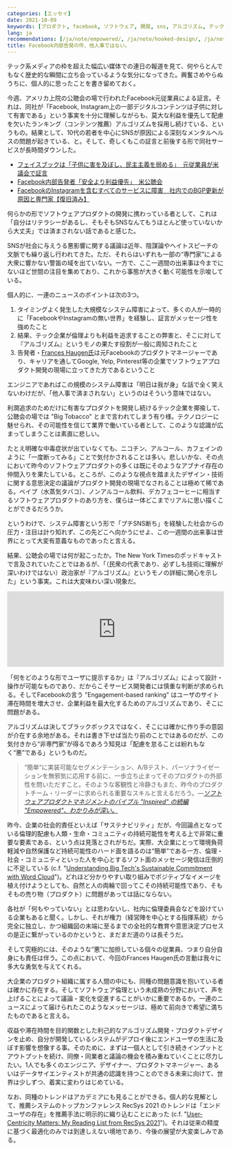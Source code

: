 ```yaml
---
categories: [エッセイ]
date: 2021-10-09
keywords: [プロダクト, facebook, ソフトウェア, 開発, sns, アルゴリズム, テック, 倫理, 専門家, 利益]
lang: ja
recommendations: [/ja/note/empowered/, /ja/note/hooked-design/, /ja/note/product-management-myths/]
title: Facebook内部告発の件、他人事ではない。
---
```


テック系メディアの枠を超えた幅広い媒体での連日の報道を見て、何やらとんでもなく歴史的な瞬間に立ち会っているような気分になってきた。興奮さめやらぬうちに、個人的に思ったことを書き留めておく。

今週、アメリカ上院の公聴会の場で行われたFacebook元従業員による証言。それは、同社が「Facebook, Instagram上の一部デジタルコンテンツは子供に対して有害である」という事実を十分に理解しながらも、莫大な利益を優先して配慮を欠いたランキング（コンテンツ推薦）アルゴリズムを採用し続けている、というもの。結果として、10代の若者を中心にSNSが原因による深刻なメンタルヘルスの問題が起きている、と。そして、奇しくもこの証言と前後する形で同社サービスが長時間ダウンした。

- [フェイスブックは「子供に害を及ぼし、民主主義を弱める」　元従業員が米議会で証言](https://www.bbc.com/japanese/58811928)
- [Facebook内部告発者「安全より利益優先」　米公聴会](https://www.nikkei.com/article/DGXZQOGN050IP0V01C21A0000000/)
- [FacebookのInstagramを含むすべてのサービスに障害　社内でのBGP更新が原因と専門家【復旧済み】](https://www.itmedia.co.jp/news/articles/2110/05/news074.html)

何らかの形でソフトウェアプロダクトの開発に携わっている者として、これは「自分はリテラシーがあるし、そもそもSNSなんてもうほとんど使っていないから大丈夫」では済まされない話であると感じた。

SNSが社会に与えうる悪影響に関する議論は近年、陰謀論やヘイトスピーチの文脈でも繰り返し行われてきた。ただ、それらはいずれも一部の“専門家”による大衆に響かない警笛の域を出ていない。一方で、ここ一週間の出来事は今までにないほど世間の注目を集めており、これから事態が大きく動く可能性を示唆している。

個人的に、一連のニュースのポイントは次の3つ。

1. タイミングよく発生した大規模なシステム障害によって、多くの人が一時的に「FacebookやInstagramの無い世界」を経験し、証言がメッセージ性を強めたこと
2. 結果、テック企業が倫理よりも利益を追求することの弊害と、そこに対して『アルゴリズム』というモノの果たす役割が一般に周知されたこと
3. 告発者・[Frances Haugen氏](https://en.wikipedia.org/wiki/Frances_Haugen)は元Facebookのプロダクトマネージャーであり、キャリアを通してGoogle, Yelp, Pinterest等の企業でソフトウェアプロダクト開発の現場に立ってきた方であるということ

エンジニアであればこの規模のシステム障害は「明日は我が身」な話で全く笑えないわけだが、「他人事で済まされない」というのはそういう意味ではない。

利潤追求のためだけに有害なプロダクトを開発し続けるテック企業を揶揄して、公聴会の場では "Big Tobacco" とまで言われてしまう有り様。テクノロジーに魅せられ、その可能性を信じて業界で働いている者として、このような認識が広まってしまうことは素直に悲しい。

たとえ明確な中毒症状が出ていなくても、ニコチン、アルコール、カフェインのように「一度断ってみる」ことで気付かされることは多い。悲しいかな、その点において昨今のソフトウェアプロダクトの多くは既にそのようなアブナイ存在の仲間入りを果たしている。ところが、このような視点を踏まえたデザイン・技術に関する意思決定の議論がプロダクト開発の現場でなされることは極めて稀である。ベイプ（水蒸気タバコ）、ノンアルコール飲料、デカフェコーヒーに相当するソフトウェアプロダクトのあり方を、僕らは一体どこまでリアルに思い描くことができるだろうか。

というわけで、システム障害という形で「プチSNS断ち」を経験した社会からの圧力・注目は計り知れず、この先どこへ向かうにせよ、この一週間の出来事は世界にとって大変有意義なものであったと言える。

結果、公聴会の場では何が起こったか。The New York Timesのポッドキャストで言及されていたことではあるが、「（民衆の代表であり、必ずしも技術に理解が深いわけではない）政治家が『アルゴリズム』というモノの詳細に関心を示した」という事実。これは大変味わい深い現象だ。

<iframe allow="autoplay *; encrypted-media *; fullscreen *" frameborder="0" height="175" style="width:100%;max-width:660px;overflow:hidden;background:transparent;" sandbox="allow-forms allow-popups allow-same-origin allow-scripts allow-storage-access-by-user-activation allow-top-navigation-by-user-activation" src="https://embed.podcasts.apple.com/us/podcast/the-facebook-whistle-blower-testifies/id1200361736?i=1000537716296"></iframe>

「何をどのような形でユーザに提示するか」は『アルゴリズム』によって設計・操作が可能なものであり、だからこそサービス開発者には慎重な判断が求められる。そしてFacebookの言う "Engagement-based ranking" はユーザのサイト滞在時間を増大させ、企業利益を最大化するためのアルゴリズムであり、そこに問題がある。

アルゴリズムは決してブラックボックスではなく、そこには確かに作り手の意図が介在する余地がある。それは書き下せば当たり前のことではあるのだが、この気付きから“非専門家”が得るであろう知見は「配慮を怠ることは紛れもなく“悪”である」というものだ。

> “簡単“に実装可能なセグメンテーション、A/Bテスト、パーソナライゼーションを無邪気に応用する前に、一歩立ち止まってそのプロダクトの外部性を問いただすこと。そのような客観性と冷静さもまた、昨今のプロダクトチーム・リーダーに求められる重要なスキルと言えるだろう。*&mdash;[ソフトウェアプロダクトマネジメントのバイブル "Inspired" の続編 "Empowered"、わかりみが深い。](/ja/note/empowered/)*

昨今、企業の社会的責任といえば「サステナビリティ」だが、今回論点となっている倫理的配慮も人類・生命・コミュニティの持続可能性を考える上で非常に重要な要素である、という点は見落とされがちだ。実際、大企業にとって環境負荷軽減や自然保護など持続可能性のハード面を語るのは“簡単”である一方、倫理・社会・コミュニティといった人を中心とするソフト面のメッセージ発信は圧倒的に不足している (c.f. "[Understanding Big Tech's Sustainable Commitment with Word Cloud](/note/sustainability-at-big-tech/)")。どれほど分かりやすい取り組みでポジティブなイメージを植え付けようとしても、自然と人の両輪で回ってこその持続可能性であり、そもそもの売り物（プロダクト）に問題があっては話にならない。

各社が「何もやっていない」とは思わないし、社内に倫理委員会などを設けている企業もあると聞く。しかし、それが権力（経営陣を中心とする指揮系統）から完全に独立し、かつ組織図の末端に至るまでの全社的な教育や意思決定プロセスの是正に繋がっているのかというと、まだまだ道のりは長そうだ。

そして究極的には、そのような“悪”に加担している個々の従業員、つまり自分自身にも責任は伴う。この点において、今回のFrances Haugen氏の言動は我々に多大な勇気を与えてくれる。

大企業のプロダクト組織に属する人間の中にも、同種の問題意識を抱いている者は確かに存在する。そしてソフトウェア倫理という未成熟の分野において、声を上げることによって議論・変化を促進することがいかに重要であるか。一連のニュースによって届けられたこのようなメッセージは、極めて前向きで希望に満ちたものであると言える。

収益や滞在時間を目的関数とした利己的なアルゴリズム開発・プロダクトデザインを止め、自分が開発しているシステムがデプロイ後にエンドユーザの生活に及ぼす影響を想像する事。そのために、まずは一個人として引き続きインプットとアウトプットを続け、同僚・同業者と議論の機会を積み重ねていくことに尽力したい。1人でも多くのエンジニア、デザイナー、プロダクトマネージャー、あるいはデータサイエンティストが共通の認識を持つことのできる未来に向けて、世界は少しずつ、着実に変わりはじめている。

なお、同種のトレンドはアカデミアにも見ることができる。個人的な見解として、推薦システムのトップカンファレンス RecSys 2021 のトレンドは「エンドユーザの存在」を推薦手法に明示的に織り込むことにあった (c.f. "[User-Centricity Matters: My Reading List from RecSys 2021](/note/recsys-2021/)")。それは従来の精度に基づく最適化のみでは到達しえない境地であり、今後の展望が大変楽しみである。